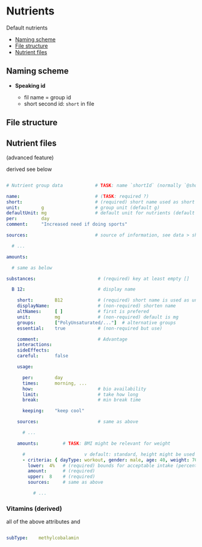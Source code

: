 # Nutrients

Default nutrients

- [Naming scheme](#naming-scheme)
- [File structure](#file-scheme)
- [Nutrient files](#nutrient-files)


Naming scheme
----------------------------------------------------------

- **Speaking id**

  - fil name = group id
  - short second id: `short` in file


File structure
----------------------------------------------------------


Nutrient files
----------------------------------------------------------

(advanced feature)

derived see below

```yaml

# Nutrient group data            # TASK: name `shortId` (normally `@shortId` but looks nicer)

name:                            # (TASK: required ?)
short:                           # (required) short name used as short unique id in daily files (file name is alternative id used in code)
unit:        g                   # group unit (default g)
defaultUnit: mg                  # default unit for nutrients (default mg)
per:         day
comment:     "Increased need if doing sports"

sources:                         # source of information, see data > shared > sources (see also below) 

  # ...

amounts:

  # same as below

substances:                       # (required) key at least empty []

  B 12:                           # display name

    short:        B12             # (required) short name is used as unique id over all files
    displayName:                  # (non-required) shorten name
    altNames:     [ ]             # first is prefered
    unit:         mg              # (non-required) default is mg
    groups:       ["PolyUnsaturated/..."]  # alternative groups
    essential:    true            # (non-required but use)

    comment:                      # Advantage
    interactions:                 
    sideEffects:                  
    careful:      false

    usage:

      per:        day
      times:      morning, ...
      how:                        # bio availability
      limit:                      # take how long
      break:                      # min break time

      keeping:    "keep cool"

    sources:                      # same as above

      # ...

    amounts:         # TASK: BMI might be relevant for weight

      #                      v default: standard, height might be used to fix weight
      - criteria: { dayType: workout, gender: male, age: 40, weight: 70, height: "*" }  # (required)
        lower:  4%   # (required) bounds for acceptable intake (percent or precise)
        amount:      # (required)
        upper:  8    # (required)
        sources:     # same as above

          # ...
```


### Vitamins (derived)

all of the above attributes and

```yaml

subType:    methylcobalamin
```
